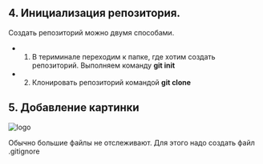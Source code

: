 ## 4. Инициализация репозитория.
Создать репозиторий можно двумя способами.
* 1. В териминале переходим к папке, где хотим создать репозиторий. Выполняем команду **git init**
* 2. Клонировать репозиторий командой **git clone <addres>**
## 5. Добавление картинки

![logo](Kirana_research_group_logo.png)

Обычно большие файлы не отслеживают. Для этого надо создать файл .gitignore
